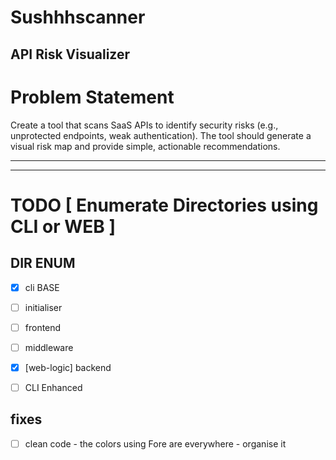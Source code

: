 # Sushhhscanner
## API Risk Visualizer

# Problem Statement
Create a tool that scans SaaS APIs to identify security risks (e.g., unprotected endpoints, weak authentication). The tool should generate a visual risk map and provide simple, actionable recommendations.

----------
----------

# TODO [ Enumerate Directories using CLI or WEB ]

## DIR ENUM 
   
- [x] cli BASE
- [ ] initialiser
- [ ] frontend
- [ ] middleware 
- [x] [web-logic] backend
- [ ] CLI Enhanced


## fixes

- [ ] clean code - the colors using Fore are everywhere - organise it
